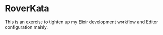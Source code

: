 # RoverKata
This is an exercise to tighten up my Elixir development workflow and Editor configuration mainly.
